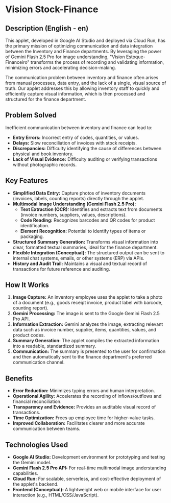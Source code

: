# Vision Stock-Finance

## Description (English - en)

This applet, developed in Google AI Studio and deployed via Cloud Run, has the primary mission of optimizing communication and data integration between the Inventory and Finance departments. By leveraging the power of Gemini Flash 2.5 Pro for image understanding, "Vision Estoque-Financeiro" transforms the process of recording and validating information, minimizing errors and accelerating decision-making.

The communication problem between inventory and finance often arises from manual processes, data entry, and the lack of a single, visual source of truth. Our applet addresses this by allowing inventory staff to quickly and efficiently capture visual information, which is then processed and structured for the finance department.

## Problem Solved

Inefficient communication between inventory and finance can lead to:
*   **Entry Errors:** Incorrect entry of codes, quantities, or values.
*   **Delays:** Slow reconciliation of invoices with stock receipts.
*   **Discrepancies:** Difficulty identifying the cause of differences between physical and book inventory.
*   **Lack of Visual Evidence:** Difficulty auditing or verifying transactions without photographic records.

## Key Features

*   **Simplified Data Entry:** Capture photos of inventory documents (invoices, labels, counting reports) directly through the applet.
*   **Multimodal Image Understanding (Gemini Flash 2.5 Pro):**
    *   **Text Extraction (OCR):** Identifies and extracts text from documents (invoice numbers, suppliers, values, descriptions).
    *   **Code Reading:** Recognizes barcodes and QR codes for product identification.
    *   **Element Recognition:** Potential to identify types of items or packaging.
*   **Structured Summary Generation:** Transforms visual information into clear, formatted textual summaries, ideal for the finance department.
*   **Flexible Integration (Conceptual):** The structured output can be sent to internal chat systems, emails, or other systems (ERP) via APIs.
*   **History and Audit Trail:** Maintains a visual and textual record of transactions for future reference and auditing.

## How It Works

1.  **Image Capture:** An inventory employee uses the applet to take a photo of a document (e.g., goods receipt invoice, product label with barcode, counting report).
2.  **Gemini Processing:** The image is sent to the Google Gemini Flash 2.5 Pro API.
3.  **Information Extraction:** Gemini analyzes the image, extracting relevant data such as invoice number, supplier, items, quantities, values, and product codes.
4.  **Summary Generation:** The applet compiles the extracted information into a readable, standardized summary.
5.  **Communication:** The summary is presented to the user for confirmation and then automatically sent to the finance department's preferred communication channel.

## Benefits

*   **Error Reduction:** Minimizes typing errors and human interpretation.
*   **Operational Agility:** Accelerates the recording of inflows/outflows and financial reconciliation.
*   **Transparency and Evidence:** Provides an auditable visual record of transactions.
*   **Time Optimization:** Frees up employee time for higher-value tasks.
*   **Improved Collaboration:** Facilitates clearer and more accurate communication between teams.

## Technologies Used

*   **Google AI Studio:** Development environment for prototyping and testing the Gemini model.
*   **Gemini Flash 2.5 Pro API:** For real-time multimodal image understanding capabilities.
*   **Cloud Run:** For scalable, serverless, and cost-effective deployment of the applet's backend.
*   **Frontend (Conceptual):** A lightweight web or mobile interface for user interaction (e.g., HTML/CSS/JavaScript).
